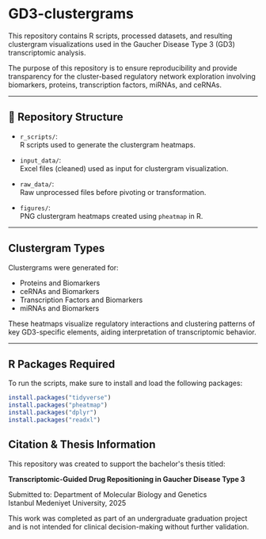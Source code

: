 # GD3-clustergrams

This repository contains R scripts, processed datasets, and resulting clustergram visualizations used in the Gaucher Disease Type 3 (GD3) transcriptomic analysis.

The purpose of this repository is to ensure reproducibility and provide transparency for the cluster-based regulatory network exploration involving biomarkers, proteins, transcription factors, miRNAs, and ceRNAs.

---

## 📁 Repository Structure

- `r_scripts/`:  
  R scripts used to generate the clustergram heatmaps.

- `input_data/`:  
  Excel files (cleaned) used as input for clustergram visualization.

- `raw_data/`:  
  Raw unprocessed files before pivoting or transformation.

- `figures/`:  
  PNG clustergram heatmaps created using `pheatmap` in R.

---

## Clustergram Types

Clustergrams were generated for:

- Proteins and Biomarkers
- ceRNAs and Biomarkers
- Transcription Factors and Biomarkers
- miRNAs and Biomarkers

These heatmaps visualize regulatory interactions and clustering patterns of key GD3-specific elements, aiding interpretation of transcriptomic behavior.

---

## R Packages Required

To run the scripts, make sure to install and load the following packages:

```r
install.packages("tidyverse")
install.packages("pheatmap")
install.packages("dplyr")
install.packages("readxl")
```


## Citation & Thesis Information

This repository was created to support the bachelor's thesis titled:

**Transcriptomic-Guided Drug Repositioning in Gaucher Disease Type 3**

Submitted to: Department of Molecular Biology and Genetics  
Istanbul Medeniyet University, 2025

This work was completed as part of an undergraduate graduation project and is not intended for clinical decision-making without further validation.
